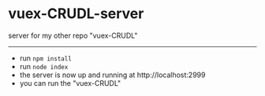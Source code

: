 # vuex-CRUDL-server
server for my other repo "vuex-CRUDL"
***
* run `npm install`
* run `node index`
* the server is now up and running at http://localhost:2999
* you can run the "vuex-CRUDL"

